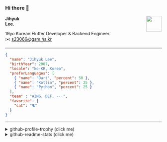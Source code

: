 ### Hi there 👋
<img src="https://github.githubassets.com/images/mona-loading-default.gif" width="50px" align="right">
</a>

**Jihyuk\
Lee.**

19yo Korean Flutter Developer & Backend Engineer.\
✉️ <s23066@gsm.hs.kr>

---

```json
{
  "name": "Jihyuk Lee",
  "birthYear": 2007,
  "locale": "ko-KR, Korea",
  "preferLanguages": [
    { "name": "Dart", "percent": 50 },
    { "name": "Kotlin", "percent": 25 },
    { "name": "Python", "percent": 25 }
  ],
  "team" : "AING, DEF, ···",
  "favorite": {
    "cat": "🐈"
  }
}
```
---
<details>
  <summary>github-profile-trophy (click me)</summary>
  
![](https://github-profile-trophy.vercel.app/?username=withJihyuk&row=1&column=8&theme=nord)
  
</details>
<details>
  <summary>github-readme-stats (click me)</summary>
  
<!--START_SECTION:waka-->
![Code Time](http://img.shields.io/badge/Code%20Time-825%20hrs%2049%20mins-blue)

![Lines of code](https://img.shields.io/badge/%EC%A0%80%EB%8A%94%20%EC%97%AC%ED%83%9C%EA%B9%8C%EC%A7%80%20-706.4%20thousand%20%EC%A4%84%EC%9D%98%20%EC%BD%94%EB%93%9C%EB%A5%BC%20%EC%9E%91%EC%84%B1%ED%96%88%EC%96%B4%EC%9A%94.-blue)

**저는 아침형 인간이에요. 🐤** 

```text
🌞 아침                     700 commits         █████░░░░░░░░░░░░░░░░░░░░   19.45 % 
🌆 낮　                     1260 commits        █████████░░░░░░░░░░░░░░░░   35.01 % 
🌃 저녁                     1290 commits        █████████░░░░░░░░░░░░░░░░   35.84 % 
🌙 밤　                     349 commits         ██░░░░░░░░░░░░░░░░░░░░░░░   09.70 % 
```


📊 **저는 이번주를 이렇게 시간을 보냈어요.** 

```text
🕑︎ Timezone: Asia/Seoul

💬 프로그래밍 언어들: 
Kotlin                   18 hrs 58 mins      ███████████████████░░░░░░   77.91 % 
Dart                     3 hrs 35 mins       ████░░░░░░░░░░░░░░░░░░░░░   14.73 % 
YAML                     1 hr 9 mins         █░░░░░░░░░░░░░░░░░░░░░░░░   04.73 % 
Python                   21 mins             ░░░░░░░░░░░░░░░░░░░░░░░░░   01.44 % 
Bash                     12 mins             ░░░░░░░░░░░░░░░░░░░░░░░░░   00.87 % 

🔥 에디터들: 
IntelliJ IDEA            20 hrs 10 mins      █████████████████████░░░░   82.80 % 
VS Code                  4 hrs 11 mins       ████░░░░░░░░░░░░░░░░░░░░░   17.20 % 

💻 운영 체제들: 
Mac                      24 hrs 21 mins      █████████████████████████   100.00 % 
```


 Last Updated on 19/04/2025 18:47:38 UTC
<!--END_SECTION:waka-->

</details>

</div>

